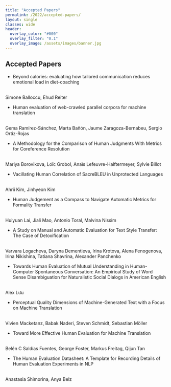 ```yaml
---
title: "Accepted Papers"
permalink: /2022/accepted-papers/
layout: single
classes: wide
header:
  overlay_color: "#000"
  overlay_filter: "0.1"
  overlay_image: /assets/images/banner.jpg
---
```


## Accepted Papers

* Beyond calories: evaluating how tailored communication reduces emotional load in diet-coaching
<br/>
Simone Balloccu, Ehud Reiter

* Human evaluation of web-crawled parallel corpora for machine translation
<br/>
Gema Ramírez-Sánchez, Marta Bañón, Jaume Zaragoza-Bernabeu, Sergio Ortiz-Rojas

* A Methodology for the Comparison of Human Judgments With Metrics for Coreference Resolution
<br/>
Mariya Borovikova, Loïc Grobol, Anaïs Lefeuvre-Halftermeyer, Sylvie Billot

* Vacillating Human Correlation of SacreBLEU in Unprotected Languages
<br/>
Ahrii Kim, Jinhyeon Kim

* Human Judgement as a Compass to Navigate Automatic Metrics for Formality Transfer
<br/>
Huiyuan Lai, Jiali Mao, Antonio Toral, Malvina Nissim

* A Study on Manual and Automatic Evaluation for Text Style Transfer: The Case of Detoxification
<br/>
Varvara Logacheva, Daryna Dementieva, Irina Krotova, Alena Fenogenova, Irina Nikishina, Tatiana Shavrina, Alexander Panchenko

* Towards Human Evaluation of Mutual Understanding in Human-Computer Spontaneous Conversation: An Empirical Study of Word Sense Disambiguation for Naturalistic Social Dialogs in American English
<br/>
Alex Lưu

* Perceptual Quality Dimensions of Machine-Generated Text with a Focus on Machine Translation
<br/>
Vivien Macketanz, Babak Naderi, Steven Schmidt, Sebastian Möller

* Toward More Effective Human Evaluation for Machine Translation
<br/>
Belén C Saldías Fuentes, George Foster, Markus Freitag, Qijun Tan

* The Human Evaluation Datasheet: A Template for Recording Details of Human Evaluation Experiments in NLP
<br/>
Anastasia Shimorina, Anya Belz

